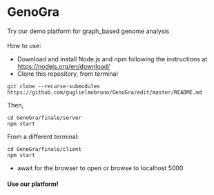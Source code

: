 # GenoGra
Try our demo platform for graph_based genome analysis\
\
How to use:
- Download and install Node.js and npm following the instructions at https://nodejs.org/en/download/
- Clone this repository, from terminal
```
git clone --recurse-submodules https://github.com/guglielmobruno/GenoGra/edit/master/README.md
```
Then,
```
cd GenoGra/finale/server 
npm start
```

From a different terminal:
```
cd GenoGra/finale/client
npm start
```
- await for the browser to open or browse to localhost 5000

#### Use our platform!
